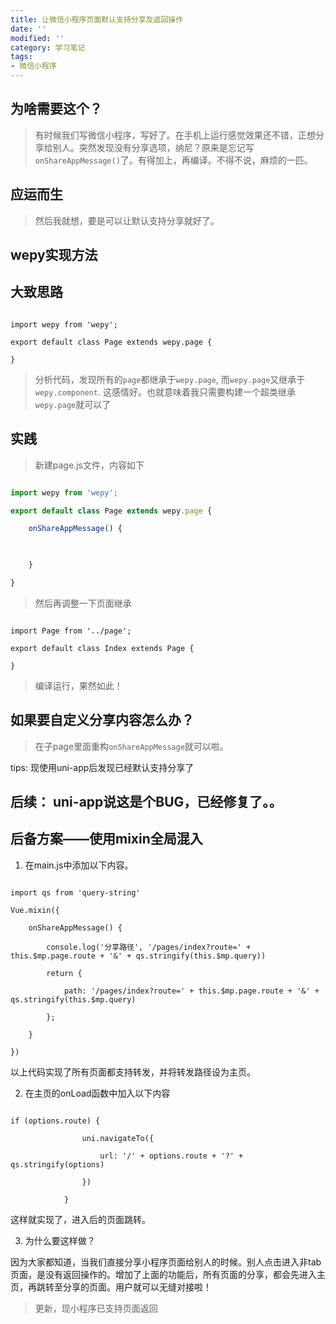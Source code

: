 ```yaml
---
title: 让微信小程序页面默认支持分享及返回操作
date: ''
modified: ''
category: 学习笔记
tags:
- 微信小程序
---
```


## 为啥需要这个？
> 有时候我们写微信小程序，写好了。在手机上运行感觉效果还不错，正想分享给别人。突然发现没有分享选项，纳尼？原来是忘记写`onShareAppMessage()`了。有得加上，再编译。不得不说，麻烦的一匹。

## 应运而生
> 然后我就想，要是可以让默认支持分享就好了。
## wepy实现方法
## 大致思路
```
import wepy from 'wepy';
export default class Page extends wepy.page {
}
```
> 分析代码，发现所有的`page`都继承于`wepy.page`, 而`wepy.page`又继承于`wepy.component`. 这感情好。也就意味着我只需要构建一个超类继承`wepy.page`就可以了

## 实践
> 新建page.js文件，内容如下
```javascript
import wepy from 'wepy';
export default class Page extends wepy.page {
    onShareAppMessage() {
        
    }
}
```
> 然后再调整一下页面继承
```
import Page from '../page';
export default class Index extends Page {
}
```

> 编译运行，果然如此！

## 如果要自定义分享内容怎么办？
> 在子page里面重构`onShareAppMessage`就可以啦。


tips: 现使用uni-app后发现已经默认支持分享了

## 后续： uni-app说这是个BUG，已经修复了。。

## 后备方案——使用mixin全局混入
1. 在main.js中添加以下内容。
```
import qs from 'query-string'
Vue.mixin({
	onShareAppMessage() {
		console.log('分享路径', '/pages/index?route=' + this.$mp.page.route + '&' + qs.stringify(this.$mp.query))
		return {
			path: '/pages/index?route=' + this.$mp.page.route + '&' + qs.stringify(this.$mp.query)
		};
	}
})
```
以上代码实现了所有页面都支持转发，并将转发路径设为主页。
2. 在主页的onLoad函数中加入以下内容
```
if (options.route) {
				uni.navigateTo({
					url: '/' + options.route + '?' + qs.stringify(options)
				})
			}
```
这样就实现了，进入后的页面跳转。
3. 为什么要这样做？
因为大家都知道，当我们直接分享小程序页面给别人的时候。别人点击进入非tab页面，是没有返回操作的。增加了上面的功能后，所有页面的分享，都会先进入主页，再跳转至分享的页面。用户就可以无缝对接啦！

> 更新，现小程序已支持页面返回
